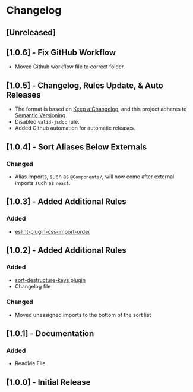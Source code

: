# Changelog

## [Unreleased]

## [1.0.6] - Fix GitHub Workflow

- Moved Github workflow file to correct folder.

## [1.0.5] - Changelog, Rules Update, & Auto Releases

- The format is based on [Keep a Changelog](https://keepachangelog.com/en/1.0.0/),
and this project adheres to [Semantic Versioning](https://semver.org/spec/v2.0.0.html).
- Disabled `valid-jsdoc` rule.
- Added Github automation for automatic releases.

## [1.0.4] - Sort Aliases Below Externals

### Changed
- Alias imports, such as `@Components/`, will now come after external imports such as `react`. 

## [1.0.3] - Added Additional Rules

### Added
- [eslint-plugin-css-import-order](https://www.npmjs.com/package/eslint-plugin-css-import-order)

## [1.0.2] - Added Additional Rules

### Added
- [sort-destructure-keys plugin](https://www.npmjs.com/package/eslint-plugin-sort-destructure-keys)
- Changelog file

### Changed
- Moved unassigned imports to the bottom of the sort list

## [1.0.1] - Documentation

### Added
- ReadMe File

## [1.0.0] - Initial Release